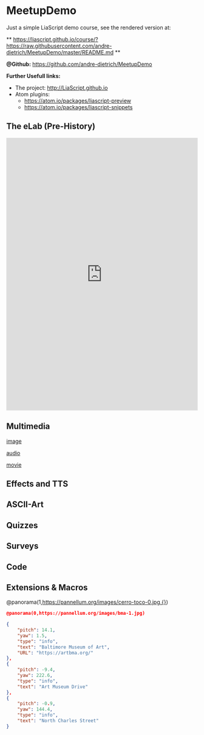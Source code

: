 # MeetupDemo

Just a simple LiaScript demo course, see the rendered version at:

** https://liascript.github.io/course/?https://raw.githubusercontent.com/andre-dietrich/MeetupDemo/master/README.md **

**@Github:** https://github.com/andre-dietrich/MeetupDemo

**Further Usefull links:**

* The project: http://LiaScript.github.io
* Atom plugins:
  * https://atom.io/packages/liascript-preview
  * https://atom.io/packages/liascript-snippets


## The eLab (Pre-History)

<iframe width="100%" style="min-height: 715px;" src="https://www.youtube.com/embed/bICfKRyKTwE" frameborder="0" allow="autoplay; encrypted-media" allowfullscreen></iframe>


## Multimedia

[image](https://cdn-images-1.medium.com/max/1600/1*eefaDiYhxtm3QdokHb-Nqg.jpeg)


[audio](https://bigsoundbank.com/UPLOAD/mp3/1068.mp3)


[movie](https://www.youtube.com/embed/bICfKRyKTwE)


## Effects and TTS



## ASCII-Art



## Quizzes



## Surveys



## Code




## Extensions & Macros
<!--

link:  https://pannellum.org/css/style.css
       https://cdn.pannellum.org/2.4/pannellum.css

script: https://cdn.pannellum.org/2.4/pannellum.js

@panorama
<div id="panorama_@0" style="width: 100%; height: 400px;"></div>

<script>
  pannellum.viewer('panorama_@0', {
        "type": "equirectangular",
        "panorama": "@1",
        "autoLoad": true,
        "hotSpots": [@2]
  });
</script>
@end

-->


@panorama(1,https://pannellum.org/images/cerro-toco-0.jpg,{})


```json
@panorama(0,https://pannellum.org/images/bma-1.jpg)

{
    "pitch": 14.1,
    "yaw": 1.5,
    "type": "info",
    "text": "Baltimore Museum of Art",
    "URL": "https://artbma.org/"
},
{
    "pitch": -9.4,
    "yaw": 222.6,
    "type": "info",
    "text": "Art Museum Drive"
},
{
    "pitch": -0.9,
    "yaw": 144.4,
    "type": "info",
    "text": "North Charles Street"
}
```
